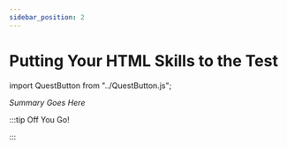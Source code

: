 ```yaml
---
sidebar_position: 2
---
```


# Putting Your HTML Skills to the Test
import QuestButton from "../QuestButton.js";

_Summary Goes Here_

:::tip Off You Go!

<QuestButton text="Quest" />

:::

